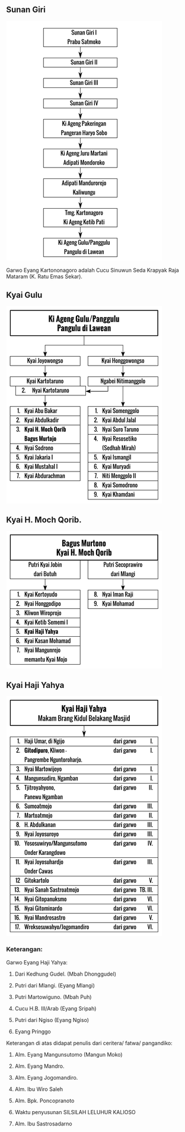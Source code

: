 ## Sunan Giri

![Dari Sunan Giri][sunan-giri]

Garwo Eyang Kartononagoro adalah Cucu Sinuwun Seda Krapyak Raja Mataram (K. Ratu Emas Sekar).

## Kyai Gulu

![Dari Kyai Gulu][kyai-gulu]

## Kyai H. Moch Qorib.

![Dari Moch Qorib][moch-qorib]

## Kyai Haji Yahya

![Dari Kyai Yahya][kyai-yahya]

### Keterangan:

Garwo Eyang Haji Yahya:

1.	Dari Kedhung Gudel. (Mbah Dhonggudel)

2.	Putri dari Mlangi. (Eyang Mlangi)

3.	Putri Martowiguno. (Mbah Puh)

4.	Cucu H.B. III/Arab (Eyang Sripah)

5.	Putri dari Ngiso (Eyang Ngiso)

6.	Eyang Pringgo


Keterangan di atas didapat penulis dari ceritera/ fatwa/ pangandiko:

1.	Alm. Eyang Mangunsutomo (Mangun Moko)

2.	Alm. Eyang Mandro.

3.	Alm. Eyang Jogomandiro.

4.	Alm. Ibu Wiro Saleh

5.	Alm. Bpk. Poncopranoto

6.	Waktu penyusunan SILSILAH LELUHUR KALIOSO

7.	Alm. Ibu Sastrosadarno


[sunan-giri]: https://github.com/epsi-rns/gitodipuro/blob/master/source/svg/sunan-giri.png
[kyai-gulu]:  https://github.com/epsi-rns/gitodipuro/blob/master/source/svg/kyai-gulu.png
[moch-qorib]: https://github.com/epsi-rns/gitodipuro/blob/master/source/svg/moch-qorib.png
[kyai-yahya]: https://github.com/epsi-rns/gitodipuro/blob/master/source/svg/kyai-yahya.png
